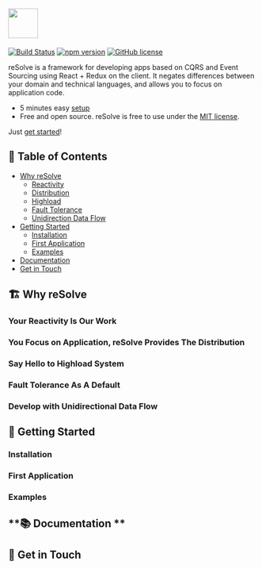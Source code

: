 
# [<img src="https://user-images.githubusercontent.com/15689049/29659048-ad0d158a-88c5-11e7-9354-dbe4bb105ad7.png" height="60">](https://github.com/reimagined/resolve/)

[![Build Status](https://travis-ci.org/reimagined/resolve.svg?branch=master)](https://travis-ci.org/reimagined/resolve) [![npm version](https://badge.fury.io/js/create-resolve-app.svg)](https://badge.fury.io/js/create-resolve-app) [![GitHub license](https://img.shields.io/badge/license-MIT-blue.svg)](https://raw.githubusercontent.com/reimagined/resolve/master/LICENSE)

reSolve is a framework for developing apps based on CQRS and Event Sourcing using React + Redux on the client. It negates differences between your domain and technical languages, and allows you to focus on application code.

* 5 minutes easy [setup](#-installation)
* Free and open source. reSolve is free to use under the [MIT license](https://github.com/reimagined/resolve/blob/master/LICENSE.md).

Just [get started](#-getting-started)!

## **📑 Table of Contents**
* [Why reSolve](#why-resolve)
    * [Reactivity](#reactivity)
    * [Distribution](#distribution)
    * [Highload](#highload)
    * [Fault Tolerance](#fault-tolerance)
    * [Unidirection Data Flow](#unidirection-data-flow)
* [Getting Started](#-getting-started)
    * [Installation](#-installation)
    * [First Application](#-first-application)
    * [Examples](#-examples)
* [Documentation](#-documentation)
* [Get in Touch](#get-in-touch)

## <a name="why-resolve">**🏗️ Why reSolve**</a>

### <a name="reactivity">Your **Reactivity** Is Our Work</a>

### <a name="distribution">You Focus on Application, reSolve Provides The **Distribution**</a>

### <a name="highload">Say Hello to **Highload** System</a>

### <a name="fault-tolerance">**Fault Tolerance** As A Default</a>

### <a name="unidirection-data-flow">Develop with **Unidirectional Data Flow**</a>

## **🚀 Getting Started**

### Installation

### First Application

### Examples

## **📚 Documentation **

## **📢 Get in Touch**

